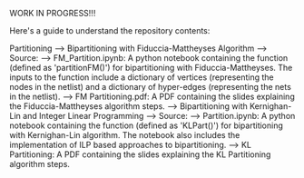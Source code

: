 WORK IN PROGRESS!!!

Here's a guide to understand the repository contents:

Partitioning
  --> Bipartitioning with Fiduccia-Mattheyses Algorithm
      --> Source: [](https://web.eecs.umich.edu/~mazum/fmcut1.pdf)
      --> FM_Partition.ipynb: A python notebook containing the function (defined as 'partitionFM()') for bipartitioning with Fiduccia-Mattheyses. The inputs to the function include a dictionary of vertices (representing the nodes in the netlist) and a dictionary of hyper-edges (representing the nets in the netlist).
      --> FM Partitioning.pdf: A PDF containing the slides explaining the Fiduccia-Mattheyses algorithm steps.
  --> Bipartitioning with Kernighan-Lin and Integer Linear Programming
      --> Source: [](https://ieeexplore.ieee.org/document/6771089)
      --> Partition.ipynb: A python notebook containing the function (defined as 'KLPart()') for bipartitioning with Kernighan-Lin algorithm. The notebook also includes the implementation of ILP based approaches to bipartitioning.
      --> KL Partitioning: A PDF containing the slides explaining the KL Partitioning algorithm steps.
